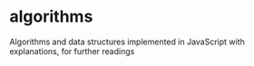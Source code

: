 # algorithms
Algorithms and data structures implemented in JavaScript with explanations, for further readings
